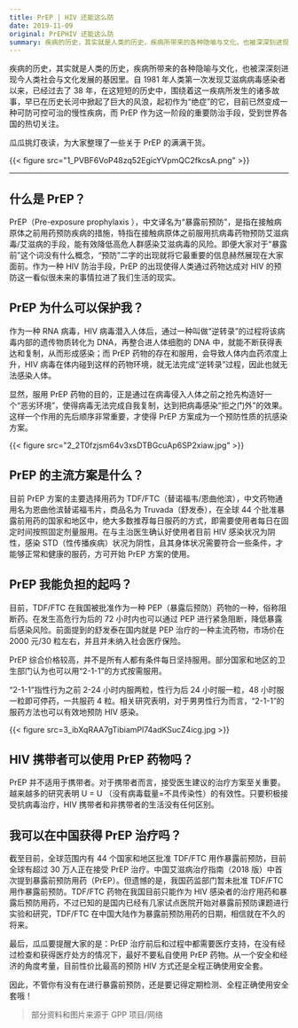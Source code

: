```yaml
---
title: PrEP | HIV 还能这么防 
date: 2019-11-09
original: PrEPHIV 还能这么防
summary: 疾病的历史，其实就是人类的历史，疾病所带来的各种隐喻与文化，也被深深刻进现今人类社会与文化发展的基因里。
---
```


疾病的历史，其实就是人类的历史，疾病所带来的各种隐喻与文化，也被深深刻进现今人类社会与文化发展的基因里。自 1981 年人类第一次发现艾滋病病毒感染者以来，已经过去了 38 年，在这短短的历史中，围绕着这一疾病所发生的诸多故事，早已在历史长河中掀起了巨大的风浪，起初作为“绝症”的它，目前已然变成一种可防可控可治的慢性疾病，而 PrEP 作为这一阶段的重要防治手段，受到世界各国的热切关注。


瓜瓜挑灯夜读，为大家整理了一些关于 PrEP 的满满干货。 

{{< figure src="1_PVBF6VoP48zq52EgicYVpmQC2fkcsA.png" >}}

---

## 什么是 PrEP？

PrEP（Pre-exposure prophylaxis ），中文译名为“暴露前预防”，是指在接触病原体之前用药预防疾病的措施，特指在接触病原体之前服用抗病毒药物预防艾滋病毒/艾滋病的手段，能有效降低高危人群感染艾滋病毒的风险。即便大家对于“暴露前”这个词没有什么概念，“预防”二字的出现就将它最重要的信息赫然展现在大家面前。作为一种 HIV 防治手段，PrEP 的出现使得人类通过药物达成对 HIV 的预防这一看似很未来的事情拉进了我们生活的现实。

## PrEP 为什么可以保护我？

作为一种 RNA 病毒，HIV 病毒潜入人体后，通过一种叫做“逆转录”的过程将该病毒内部的遗传物质转化为 DNA，再整合进人体细胞的 DNA 中，就能不断获得表达和复制，从而形成感染；而 PrEP 药物的存在和服用，会导致人体内血药浓度上升，HIV 病毒在体内碰到这样的药物环境，就无法完成“逆转录”过程，因此也就无法感染人体。

显然，服用 PrEP 药物的目的，正是通过在病毒侵入人体之前之抢先构造好一个“恶劣环境”，使得病毒无法完成自我复制，达到把病毒感染“拒之门外”的效果。这样一个作用的先后顺序非常重要，才使得 PrEP 方案成为一个预防性质的抗感染方案。

{{< figure src="2_2T0fzjsm64v3xsDTBGcuAp6SP2xiaw.jpg" >}}

## PrEP 的主流方案是什么？

目前 PrEP 方案的主要选择用药为 TDF/FTC（替诺福韦/恩曲他滨），中文药物通用名为恩曲他滨替诺福韦片，商品名为 Truvada（舒发泰），在全球 44 个批准暴露前用药的国家和地区中，绝大多数推荐每日服药的方式，即需要使用者每日在固定时间按照固定剂量服用。在与主治医生确认好使用者目前 HIV 感染状况为阴性，感染 STD（性传播疾病）状况为阴性，且其身体状况需要符合一些条件，才能够正常和健康的服药，方可开始 PrEP 方案的使用。

## PrEP 我能负担的起吗？

目前，TDF/FTC 在我国被批准作为一种 PEP（暴露后预防）药物的一种，俗称阻断药。在发生高危行为后的 72 小时内也可以通过 PEP 进行紧急阻断，降低暴露后感染风险。前面提到的舒发泰在国内就是 PEP 治疗的一种主流药物，市场价在 2000 元/30 粒左右，并且并未纳入社会医疗保险。

PrEP 综合价格较高，并不是所有人都有条件每日坚持服用。部分国家和地区的卫生部门认为也可以用“2-1-1”的方式按需服用。

“2-1-1”指性行为之前 2-24 小时内服两粒，性行为后 24 小时服一粒，48 小时服一粒即可停药，一共服药 4 粒。相关研究表明，对于男男性行为而言，“2-1-1”的服药方法也可以有效地预防 HIV 感染。

{{< figure src=3_ibXqRAA7gTibiamPl74adKSucZ4icg.jpg >}}

## HIV 携带者可以使用 PrEP 药物吗？

PrEP 并不适用于携带者。对于携带者而言，接受医生建议的治疗方案至关重要。越来越多的研究表明 U = U （没有病毒载量=不具传染性）的有效性。只要积极接受抗病毒治疗，HIV 携带者和非携带者的生活没有任何区别。

## 我可以在中国获得 PrEP 治疗吗？

截至目前，全球范围内有 44 个国家和地区批准 TDF/FTC 用作暴露前预防，目前全球有超过 30 万人正在接受 PrEP 治疗。中国艾滋病治疗指南（2018 版）中首次提到暴露前预防用药（PrEP）。但遗憾的是，我国药监部门暂未批准 TDF/FTC 用作暴露前预防。TDF/FTC 药物在我国目前只能作为 HIV 感染者的治疗用药和暴露后预防用药，不过已知的是国内已经有几家试点医院开始对暴露前预防课题进行实验和研究，TDF/FTC 在中国大陆作为暴露前预防用药的日期，相信就在不久的将来。

最后，瓜瓜要提醒大家的是：PrEP 治疗前后和过程中都需要医疗支持，在没有经过检查和获得医疗处方的情况下，最好不要私自使用 PrEP 药物。从一个安全和经济的角度考量，目前性价比最高的预防 HIV 方式还是全程正确使用安全套。

因此，不管你有没有在进行暴露前预防，还是要记得定期检测、全程正确使用安全套哦！

> 部分资料和图片来源于 GPP 项目/网络